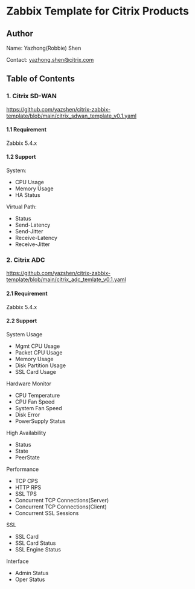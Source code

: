 # Zabbix Template for Citrix Products

## Author
Name: Yazhong(Robbie) Shen

Contact: yazhong.shen@citrix.com

## Table of Contents
### 1. Citrix SD-WAN
https://github.com/yazshen/citrix-zabbix-template/blob/main/citrix_sdwan_template_v0.1.yaml

#### 1.1 Requirement
Zabbix 5.4.x

#### 1.2 Support
System:
+ CPU Usage
+ Memory Usage
+ HA Status

Virtual Path:
+ Status
+ Send-Latency
+ Send-Jitter
+ Receive-Latency
+ Receive-Jitter

### 2. Citrix ADC
https://github.com/yazshen/citrix-zabbix-template/blob/main/citrix_adc_temlate_v0.1.yaml

#### 2.1 Requirement
Zabbix 5.4.x

#### 2.2 Support
System Usage
+ Mgmt CPU Usage
+ Packet CPU Usage
+ Memory Usage
+ Disk Partition Usage
+ SSL Card Usage

Hardware Monitor
+ CPU Temperature
+ CPU Fan Speed
+ System Fan Speed
+ Disk Error
+ PowerSupply Status

High Availability
+ Status
+ State
+ PeerState

Performance
+ TCP CPS
+ HTTP RPS
+ SSL TPS
+ Concurrent TCP Connections(Server)
+ Concurrent TCP Connections(Client)
+ Concurrent SSL Sessions

SSL
+ SSL Card
+ SSL Card Status
+ SSL Engine Status

Interface
+ Admin Status
+ Oper Status


